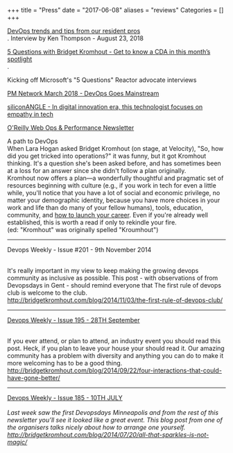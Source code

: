 +++
title = "Press"
date = "2017-06-08"
aliases = "reviews"
Categories = []
+++


<p>
<div class="views-field views-field-nothing">        <span class="field-content views-field-field-details"><a href="https://open.microsoft.com/2018/08/23/devops-trends-and-tips-from-our-resident-pros/">DevOps trends and tips from our resident pros</a><br />.
Interview by Ken Thompson -  August 23, 2018

<p>
<div class="views-field views-field-nothing">        <span class="field-content views-field-field-details"><a href="https://developer.microsoft.com/en-us/reactor/post/3">5 Questions with Bridget Kromhout - Get to know a CDA in this month’s spotlight</a><br />.

Kicking off Microsoft's "5 Questions" Reactor advocate interviews

<p>
<div class="views-field views-field-nothing">        <span class="field-content views-field-field-details"><a href="http://mobileservices.texterity.com/pmnetwork/march_2018/MobilePagedArticle.action?articleId=1339632">PM Network March 2018 - DevOps Goes Mainstream</a><br />

<p>
<div class="views-field views-field-nothing">        <span class="field-content views-field-field-details"><a href="https://siliconangle.com/blog/2017/12/11/digital-innovation-era-technologist-focuses-empathy-tech-topwomenincloud/">siliconANGLE - In digital innovation era, this technologist focuses on empathy in tech</a><br />


<p>
  <div class="views-field views-field-nothing">        <span class="field-content views-field-field-details"><a href="http://post.oreilly.com/form/oreilly/viewhtml/9z1zvbhhmpa16mr7d0isrmvnemcbpvuu2hvius8lieo">O'Reilly Web Ops & Performance Newsletter</a><br />

A path to DevOps
<br>
When Lara Hogan asked Bridget Kromhout (on stage, at Velocity), "So, how did you get tricked into operations?" it was funny, but it got Kromhout thinking. It's a question she's been asked before, and has sometimes been at a loss for an answer since she didn't follow a plan originally. 
<br>
Kromhout now offers a plan—a wonderfully thoughtful and pragmatic set of resources beginning with culture (e.g., if you work in tech for even a little while, you'll notice that you have a lot of social and economic privilege, no matter your demographic identity, because you have more choices in your work and life than do many of your fellow humans), tools, education, community, and <a href="http://bridgetkromhout.com/blog/2014/12/22/noona-is-devops-style/">how to launch your career</a>. Even if you're already well established, this is worth a read if only to rekindle your fire.
<br>
(ed: "Kromhout" was originally spelled "Kroumhout")

<hr>
<p>
  <div class="views-field views-field-nothing">        <span class="field-content views-field-field-details">Devops Weekly - Issue #201 - 9th November 2014<br />
<br>

It's really important in my view to keep making the growing devops community as inclusive as possible. This post - with observations of from Devopsdays in Gent - should remind everyone that The first rule of devops club is welcome to the club.
<br>
<a href="http://bridgetkromhout.com/blog/2014/11/03/the-first-rule-of-devops-club/">http://bridgetkromhout.com/blog/2014/11/03/the-first-rule-of-devops-club/</a>
<hr>

<p>
  <div class="views-field views-field-nothing">        <span class="field-content views-field-field-details"><a href="http://www.devopsweekly.com/2014/09/28/195/">Devops Weekly - Issue 195 - 28TH September</a><br />
<br>

If you ever attend, or plan to attend, an industry event you should read this post. Heck, if you plan to leave your house your should read it. Our amazing community has a problem with diversity and anything you can do to make it more welcoming has to be a good thing.
<br>
<a href="http://bridgetkromhout.com/blog/2014/09/22/four-interactions-that-could-have-gone-better/">http://bridgetkromhout.com/blog/2014/09/22/four-interactions-that-could-have-gone-better/</a>


<hr>

<p>
  <div class="views-field views-field-nothing">        <span class="field-content views-field-field-details"><a href="http://www.devopsweekly.com/2014/07/20/185/">Devops Weekly - Issue 185 - 10TH JULY</a><br />
<br>
<i>
Last week saw the first Devopsdays Minneapolis and from the rest of this newsletter you’ll see it looked like a great event. This blog post from one of the organisers talks nicely about how to arrange one yourself.
<br>
<a href="http://bridgetkromhout.com/blog/2014/07/20/all-that-sparkles-is-not-magic/">http://bridgetkromhout.com/blog/2014/07/20/all-that-sparkles-is-not-magic/</a>
</i>


